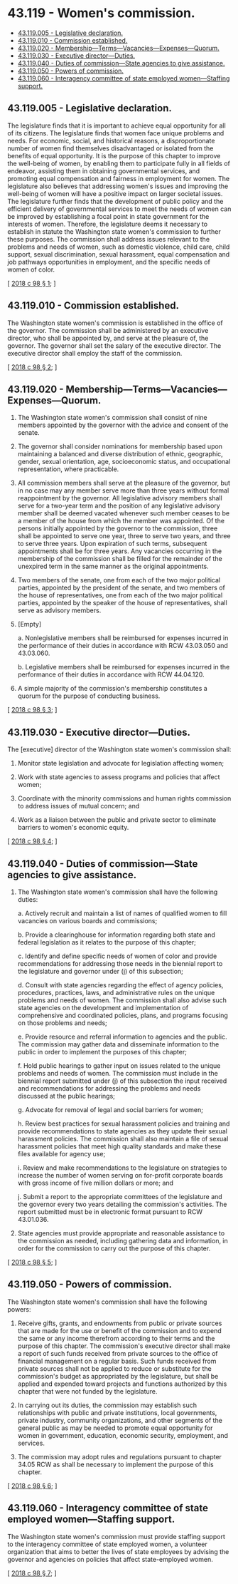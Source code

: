 # 43.119 - Women's commission.
* [43.119.005 - Legislative declaration.](#43119005---legislative-declaration)
* [43.119.010 - Commission established.](#43119010---commission-established)
* [43.119.020 - Membership—Terms—Vacancies—Expenses—Quorum.](#43119020---membershiptermsvacanciesexpensesquorum)
* [43.119.030 - Executive director—Duties.](#43119030---executive-directorduties)
* [43.119.040 - Duties of commission—State agencies to give assistance.](#43119040---duties-of-commissionstate-agencies-to-give-assistance)
* [43.119.050 - Powers of commission.](#43119050---powers-of-commission)
* [43.119.060 - Interagency committee of state employed women—Staffing support.](#43119060---interagency-committee-of-state-employed-womenstaffing-support)
## 43.119.005 - Legislative declaration.
The legislature finds that it is important to achieve equal opportunity for all of its citizens. The legislature finds that women face unique problems and needs. For economic, social, and historical reasons, a disproportionate number of women find themselves disadvantaged or isolated from the benefits of equal opportunity. It is the purpose of this chapter to improve the well-being of women, by enabling them to participate fully in all fields of endeavor, assisting them in obtaining governmental services, and promoting equal compensation and fairness in employment for women. The legislature also believes that addressing women's issues and improving the well-being of women will have a positive impact on larger societal issues. The legislature further finds that the development of public policy and the efficient delivery of governmental services to meet the needs of women can be improved by establishing a focal point in state government for the interests of women. Therefore, the legislature deems it necessary to establish in statute the Washington state women's commission to further these purposes. The commission shall address issues relevant to the problems and needs of women, such as domestic violence, child care, child support, sexual discrimination, sexual harassment, equal compensation and job pathways opportunities in employment, and the specific needs of women of color.

\[ [2018 c 98 § 1](http://lawfilesext.leg.wa.gov/biennium/2017-18/Pdf/Bills/Session%20Laws/House/2759.SL.pdf?cite=2018%20c%2098%20§%201); \]

## 43.119.010 - Commission established.
The Washington state women's commission is established in the office of the governor. The commission shall be administered by an executive director, who shall be appointed by, and serve at the pleasure of, the governor. The governor shall set the salary of the executive director. The executive director shall employ the staff of the commission.

\[ [2018 c 98 § 2](http://lawfilesext.leg.wa.gov/biennium/2017-18/Pdf/Bills/Session%20Laws/House/2759.SL.pdf?cite=2018%20c%2098%20§%202); \]

## 43.119.020 - Membership—Terms—Vacancies—Expenses—Quorum.
1. The Washington state women's commission shall consist of nine members appointed by the governor with the advice and consent of the senate.

2. The governor shall consider nominations for membership based upon maintaining a balanced and diverse distribution of ethnic, geographic, gender, sexual orientation, age, socioeconomic status, and occupational representation, where practicable.

3. All commission members shall serve at the pleasure of the governor, but in no case may any member serve more than three years without formal reappointment by the governor. All legislative advisory members shall serve for a two-year term and the position of any legislative advisory member shall be deemed vacated whenever such member ceases to be a member of the house from which the member was appointed. Of the persons initially appointed by the governor to the commission, three shall be appointed to serve one year, three to serve two years, and three to serve three years. Upon expiration of such terms, subsequent appointments shall be for three years. Any vacancies occurring in the membership of the commission shall be filled for the remainder of the unexpired term in the same manner as the original appointments.

4. Two members of the senate, one from each of the two major political parties, appointed by the president of the senate, and two members of the house of representatives, one from each of the two major political parties, appointed by the speaker of the house of representatives, shall serve as advisory members.

5. [Empty]

   a. Nonlegislative members shall be reimbursed for expenses incurred in the performance of their duties in accordance with RCW 43.03.050 and 43.03.060.

   b. Legislative members shall be reimbursed for expenses incurred in the performance of their duties in accordance with RCW 44.04.120.

6. A simple majority of the commission's membership constitutes a quorum for the purpose of conducting business.

\[ [2018 c 98 § 3](http://lawfilesext.leg.wa.gov/biennium/2017-18/Pdf/Bills/Session%20Laws/House/2759.SL.pdf?cite=2018%20c%2098%20§%203); \]

## 43.119.030 - Executive director—Duties.
The [executive] director of the Washington state women's commission shall:

1. Monitor state legislation and advocate for legislation affecting women;

2. Work with state agencies to assess programs and policies that affect women;

3. Coordinate with the minority commissions and human rights commission to address issues of mutual concern; and

4. Work as a liaison between the public and private sector to eliminate barriers to women's economic equity.

\[ [2018 c 98 § 4](http://lawfilesext.leg.wa.gov/biennium/2017-18/Pdf/Bills/Session%20Laws/House/2759.SL.pdf?cite=2018%20c%2098%20§%204); \]

## 43.119.040 - Duties of commission—State agencies to give assistance.
1. The Washington state women's commission shall have the following duties:

   a. Actively recruit and maintain a list of names of qualified women to fill vacancies on various boards and commissions;

   b. Provide a clearinghouse for information regarding both state and federal legislation as it relates to the purpose of this chapter;

   c. Identify and define specific needs of women of color and provide recommendations for addressing those needs in the biennial report to the legislature and governor under (j) of this subsection;

   d. Consult with state agencies regarding the effect of agency policies, procedures, practices, laws, and administrative rules on the unique problems and needs of women. The commission shall also advise such state agencies on the development and implementation of comprehensive and coordinated policies, plans, and programs focusing on those problems and needs;

   e. Provide resource and referral information to agencies and the public. The commission may gather data and disseminate information to the public in order to implement the purposes of this chapter;

   f. Hold public hearings to gather input on issues related to the unique problems and needs of women. The commission must include in the biennial report submitted under (j) of this subsection the input received and recommendations for addressing the problems and needs discussed at the public hearings;

   g. Advocate for removal of legal and social barriers for women;

   h. Review best practices for sexual harassment policies and training and provide recommendations to state agencies as they update their sexual harassment policies. The commission shall also maintain a file of sexual harassment policies that meet high quality standards and make these files available for agency use;

   i. Review and make recommendations to the legislature on strategies to increase the number of women serving on for-profit corporate boards with gross income of five million dollars or more; and

   j. Submit a report to the appropriate committees of the legislature and the governor every two years detailing the commission's activities. The report submitted must be in electronic format pursuant to RCW 43.01.036.

2. State agencies must provide appropriate and reasonable assistance to the commission as needed, including gathering data and information, in order for the commission to carry out the purpose of this chapter.

\[ [2018 c 98 § 5](http://lawfilesext.leg.wa.gov/biennium/2017-18/Pdf/Bills/Session%20Laws/House/2759.SL.pdf?cite=2018%20c%2098%20§%205); \]

## 43.119.050 - Powers of commission.
The Washington state women's commission shall have the following powers:

1. Receive gifts, grants, and endowments from public or private sources that are made for the use or benefit of the commission and to expend the same or any income therefrom according to their terms and the purpose of this chapter. The commission's executive director shall make a report of such funds received from private sources to the office of financial management on a regular basis. Such funds received from private sources shall not be applied to reduce or substitute for the commission's budget as appropriated by the legislature, but shall be applied and expended toward projects and functions authorized by this chapter that were not funded by the legislature.

2. In carrying out its duties, the commission may establish such relationships with public and private institutions, local governments, private industry, community organizations, and other segments of the general public as may be needed to promote equal opportunity for women in government, education, economic security, employment, and services.

3. The commission may adopt rules and regulations pursuant to chapter 34.05 RCW as shall be necessary to implement the purpose of this chapter.

\[ [2018 c 98 § 6](http://lawfilesext.leg.wa.gov/biennium/2017-18/Pdf/Bills/Session%20Laws/House/2759.SL.pdf?cite=2018%20c%2098%20§%206); \]

## 43.119.060 - Interagency committee of state employed women—Staffing support.
The Washington state women's commission must provide staffing support to the interagency committee of state employed women, a volunteer organization that aims to better the lives of state employees by advising the governor and agencies on policies that affect state-employed women.

\[ [2018 c 98 § 7](http://lawfilesext.leg.wa.gov/biennium/2017-18/Pdf/Bills/Session%20Laws/House/2759.SL.pdf?cite=2018%20c%2098%20§%207); \]

